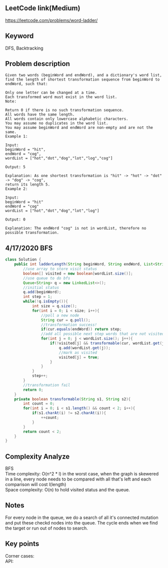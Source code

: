 ## LeetCode link(Medium)
https://leetcode.com/problems/word-ladder/

## Keyword
DFS, Backtracking

## Problem description
```
Given two words (beginWord and endWord), and a dictionary's word list, find the length of shortest transformation sequence from beginWord to endWord, such that:

Only one letter can be changed at a time.
Each transformed word must exist in the word list.
Note:

Return 0 if there is no such transformation sequence.
All words have the same length.
All words contain only lowercase alphabetic characters.
You may assume no duplicates in the word list.
You may assume beginWord and endWord are non-empty and are not the same.
Example 1:

Input:
beginWord = "hit",
endWord = "cog",
wordList = ["hot","dot","dog","lot","log","cog"]

Output: 5

Explanation: As one shortest transformation is "hit" -> "hot" -> "dot" -> "dog" -> "cog",
return its length 5.
Example 2:

Input:
beginWord = "hit"
endWord = "cog"
wordList = ["hot","dot","dog","lot","log"]

Output: 0

Explanation: The endWord "cog" is not in wordList, therefore no possible transformation.
```

## 4/17/2020 BFS

```java
class Solution {
    public int ladderLength(String beginWord, String endWord, List<String> wordList) {
        //use array to store visit status
        boolean[] visited = new boolean[wordList.size()];
        //use queue to do bfs
        Queue<String> q = new LinkedList<>();
        //initial status
        q.add(beginWord);
        int step = 1;
        while(!q.isEmpty()){
            int size = q.size();
            for(int i = 0; i < size; i++){
                //poll a new node
                String cur = q.poll();
                //transformation success!
                if(cur.equals(endWord)) return step;
                //add all possible next step words that are not visited into the queue for the next search
                for(int j = 0; j < wordList.size(); j++){
                    if(!visited[j] && transformable(cur, wordList.get(j))){
                        q.add(wordList.get(j));
                        //mark as visited
                        visited[j] = true;
                    }
                }
            }
            step++;
        }
        //transformation fail
        return 0;
    }
    private boolean transformable(String s1, String s2){
        int count = 0;
        for(int i = 0; i < s1.length() && count < 2; i++){
            if(s1.charAt(i) != s2.charAt(i)){
                ++count;
            }
        }
        return count < 2;
    }
}
```

## Complexity Analyze
BFS\
Time complexity: O(n^2 * l) in the worst case, when the graph is skewered in a line, every node needs to be compared with all that's left and each comparison will cost l(length)\
Space complexity: O(n) to hold visited status and the queue.

## Notes
For every node in the queue, we do a search of all it's connected mutation and put these checkd nodes into the queue. The cycle ends when we find the target or run out of nodes to search.
## Key points
Corner cases: \
API:

